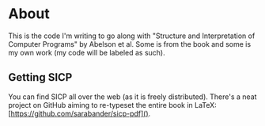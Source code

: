 About
==========

This is the code I'm writing to go along with "Structure and Interpretation of Computer
Programs" by Abelson et al. Some is from the book and some is my own work (my code will be
labeled as such).

Getting SICP
------------

You can find SICP all over the web (as it is freely distributed). There's a neat project on
GitHub aiming to re-typeset the entire book in LaTeX:
[https://github.com/sarabander/sicp-pdf]().
